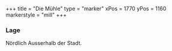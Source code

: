 +++
title = "Die Mühle"
type = "marker"
xPos = 1770
yPos = 1160
markerstyle = "mill"
+++
### Lage
Nördlich Ausserhalb der Stadt.